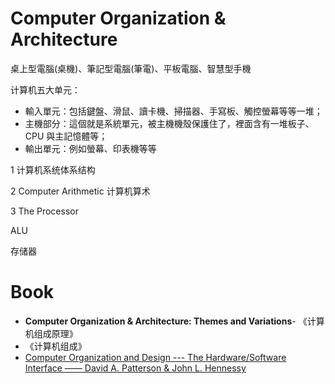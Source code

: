 # Computer Organization & Architecture

桌上型電腦(桌機)、筆記型電腦(筆電)、平板電腦、智慧型手機



计算机五大单元：

- 輸入單元：包括鍵盤、滑鼠、讀卡機、掃描器、手寫板、觸控螢幕等等一堆；
- 主機部分：這個就是系統單元，被主機機殼保護住了，裡面含有一堆板子、CPU 與主記憶體等；
- 輸出單元：例如螢幕、印表機等等



1 计算机系统体系结构

2 Computer Arithmetic 计算机算术 

3 The Processor

ALU

存储器





# Book

* **Computer Organization & Architecture: Themes and Variations**- 《计算机组成原理》
* 《计算机组成》
* [Computer Organization and Design --- The Hardware/Software Interface  —— David A. Patterson & John L. Hennessy](../../Book/Computer.Organization.And.Design.5th.Edition.Oct.2013.ISBN.0124077269.Morgan.Kaufmann.pdf)

